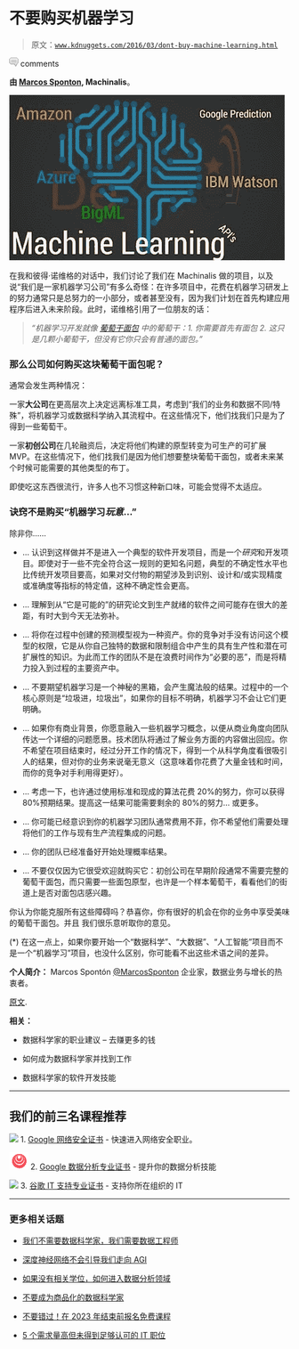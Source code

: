 # 不要购买机器学习

> 原文：[`www.kdnuggets.com/2016/03/dont-buy-machine-learning.html`](https://www.kdnuggets.com/2016/03/dont-buy-machine-learning.html)

![c](img/3d9c022da2d331bb56691a9617b91b90.png) comments

**由 [Marcos Sponton](https://twitter.com/marcossponton), Machinalis**。

![machine-learning-api](img/9e88cf16641d91d470b81e01b70570a2.png)

在我和彼得·诺维格的对话中，我们讨论了我们在 Machinalis 做的项目，以及说“我们是一家机器学习公司”有多么奇怪：在许多项目中，花费在机器学习研发上的努力通常只是总努力的一小部分，或者甚至没有，因为我们计划在首先构建应用程序后进入未来阶段。此时，诺维格引用了一位朋友的话：

> *“机器学习开发就像 [葡萄干面包](https://en.wikipedia.org/wiki/Raisin_bread) 中的葡萄干：1\. 你需要首先有面包 2\. 这只是几颗小葡萄干，但没有它你只会有普通的面包。”*

### 那么公司如何购买这块葡萄干面包呢？

通常会发生两种情况：

一家**大公司**在更高层次上决定远离标准工具，考虑到“我们的业务和数据不同/特殊”，将机器学习或数据科学纳入其流程中。在这些情况下，他们找我们只是为了得到一些葡萄干。

一家**初创公司**在几轮融资后，决定将他们构建的原型转变为可生产的可扩展 MVP。在这些情况下，他们找我们是因为他们想要整块葡萄干面包，或者未来某个时候可能需要的其他类型的布丁。

即使吃这东西很流行，许多人也不习惯这种新口味，可能会觉得不太适应。

### 诀窍不是购买“机器学习*玩意*…”

除非你……

+   … 认识到这样做并不是进入一个典型的软件开发项目，而是一个*研究*和开发项目。即使对于一些不完全符合这一规则的更知名问题，典型的不确定性水平也比传统开发项目要高，如果对交付物的期望涉及到识别、设计和/或实现精度或准确度等指标的特定值，这种不确定性会更高。

+   … 理解到从“它是可能的”的研究论文到生产就绪的软件之间可能存在很大的差距，有时大到今天无法弥补。

+   … 将你在过程中创建的预测模型视为一种资产。你的竞争对手没有访问这个模型的权限，它是从你自己独特的数据和限制组合中产生的具有生产性和潜在可扩展性的知识。为此而工作的团队不是在浪费时间作为“必要的恶”，而是将精力投入到过程的主要资产中。

+   … 不要期望机器学习是一个神秘的黑箱，会产生魔法般的结果。过程中的一个核心原则是“垃圾进，垃圾出”，如果你的目标不明确，机器学习不会让它们更明确。

+   … 如果你有商业背景，你愿意融入一些机器学习概念，以便从商业角度向团队传达一个详细的问题愿景。技术团队将通过了解业务方面的内容做出回应。你不希望在项目结束时，经过分开工作的情况下，得到一个从科学角度看很吸引人的结果，但对你的业务来说毫无意义（这意味着你花费了大量金钱和时间，而你的竞争对手利用得更好）。

+   … 考虑一下，也许通过使用标准和现成的算法花费 20%的努力，你可以获得 80%预期结果。提高这一结果可能需要剩余的 80%的努力… 或更多。

+   … 你可能已经意识到你的机器学习团队通常费用不菲，你不希望他们需要处理将他们的工作与现有生产流程集成的问题。

+   … 你的团队已经准备好开始处理概率结果。

+   … 不要仅仅因为它很受欢迎就购买它：初创公司在早期阶段通常不需要完整的葡萄干面包，而只需要一些面包原型，也许是一个样本葡萄干，看看他们的街道上是否对面包店感兴趣。

你认为你能克服所有这些障碍吗？恭喜你，你有很好的机会在你的业务中享受美味的葡萄干面包。并且 我们很乐意听取你的意见。

(*) 在这一点上，如果你要开始一个“数据科学”、“大数据”、“人工智能”项目而不是一个“机器学习”项目，也没什么区别，你可能看不出这些术语之间的差异。

**个人简介：** Marcos Spontón [@MarcosSponton](https://twitter.com/marcossponton) 企业家，数据业务与增长的热衷者。

[原文](http://www.machinalis.com/blog/dont-buy-machine-learning/).

**相关：**

+   数据科学家的职业建议 – 去赚更多的钱

+   如何成为数据科学家并找到工作

+   数据科学家的软件开发技能

* * *

## 我们的前三名课程推荐

![](img/0244c01ba9267c002ef39d4907e0b8fb.png) 1\. [Google 网络安全证书](https://www.kdnuggets.com/google-cybersecurity) - 快速进入网络安全职业。

![](img/e225c49c3c91745821c8c0368bf04711.png) 2\. [Google 数据分析专业证书](https://www.kdnuggets.com/google-data-analytics) - 提升你的数据分析技能

![](img/0244c01ba9267c002ef39d4907e0b8fb.png) 3\. [谷歌 IT 支持专业证书](https://www.kdnuggets.com/google-itsupport) - 支持你所在组织的 IT

* * *

### 更多相关话题

+   [我们不需要数据科学家，我们需要数据工程师](https://www.kdnuggets.com/2021/02/dont-need-data-scientists-need-data-engineers.html)

+   [深度神经网络不会引导我们走向 AGI](https://www.kdnuggets.com/2021/12/deep-neural-networks-not-toward-agi.html)

+   [如果没有相关学位，如何进入数据分析领域](https://www.kdnuggets.com/2021/12/how-to-get-into-data-analytics.html)

+   [不要成为商品化的数据科学家](https://www.kdnuggets.com/2022/10/commoditized-data-scientist.html)

+   [不要错过！在 2023 年结束前报名免费课程](https://www.kdnuggets.com/dont-miss-out-enroll-in-free-courses-before-2023-ends)

+   [5 个需求量高但未得到足够认可的 IT 职位](https://www.kdnuggets.com/5-it-jobs-that-are-high-in-demand-but-dont-get-enough-recognition)
